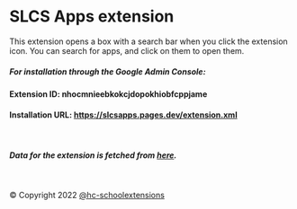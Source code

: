 # SLCS Apps extension

This extension opens a box with a search bar when you click the extension icon. You can search for apps, and click on them to open them.

##### For installation through the Google Admin Console:


#### Extension ID: nhocmnieebkokcjdopokhiobfcppjame

#### Installation URL: https://slcsapps.pages.dev/extension.xml
<br>

##### Data for the extension is fetched from [here](https://github.com/hc-schoolextensions/slcs-apps-data/).

<br>

&copy; Copyright 2022 [@hc-schoolextensions](https://github.dev/hc-schoolextensions/ '@hc-schoolextensions')

